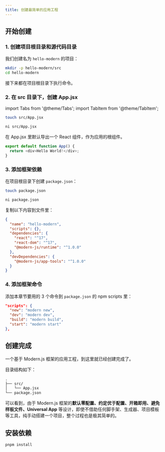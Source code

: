 ```yaml
---
title: 创建最简单的应用工程
---
```


## 开始创建

### 1. 创建项目根目录和源代码目录

我们创建名为 `hello-modern` 的项目：

```bash
mkdir -p hello-modern/src
cd hello-modern
```

接下来都在项目根目录下执行命令。

### 2. 在 src 目录下，创建 App.jsx

import Tabs from '@theme/Tabs';
import TabItem from '@theme/TabItem';

<Tabs>
<TabItem value="macOS" label="macOS" default>

```bash
touch src/App.jsx
```

</TabItem>
<TabItem value="Windows" label="Windows" >

```bash
ni src/App.jsx
```

</TabItem>
</Tabs>

在 App.jsx 里默认导出一个 React 组件，作为应用的根组件。

```js title="src/App.jsx"
export default function App() {
  return <div>Hello World!</div>;
}
```

### 3. 添加框架依赖

在项目根目录下创建 `package.json`：

<Tabs>
<TabItem value="macOS" label="macOS" default>

```bash
touch package.json
```

</TabItem>
<TabItem value="Windows" label="Windows">

```bash
ni package.json
```

</TabItem>
</Tabs>


复制以下内容到文件里：
```json
{
  "name": "hello-modern",
  "scripts": {},
  "dependencies": {
    "react": "^17",
    "react-dom": "^17",
    "@modern-js/runtime": "^1.0.0"
  },
  "devDependencies": {
    "@modern-js/app-tools": "^1.0.0"
  }
}
```

### 4. 添加框架命令

添加本章节要用的 3 个命令到 `package.json` 的 npm scripts 里：

```json
"scripts": {
  "new": "modern new",
  "dev": "modern dev",
  "build": "modern build",
  "start": "modern start"
},
```

## 创建完成

一个基于 Modern.js 框架的应用工程，到这里就已经创建完成了。

目录结构如下：

```md
.
├── src/
│   └── App.jsx
└── package.json
```

可以看到，由于 Modern.js 框架的**默认零配置、约定优于配置、开箱即用、避免样板文件、Universal App** 等设计，即使不借助任何脚手架、生成器、项目模板等工具，纯手动搭建一个项目，整个过程也是极其简单的。

## 安装依赖

```bash
pnpm install
```
